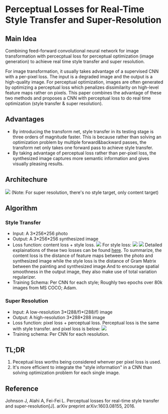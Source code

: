 # Perceptual Losses for Real-Time Style Transfer and Super-Resolution

## Main Idea
Combining feed-forward convolutional neural network for image transformation with percecptual loss for perceptual optimization (image generation) to achieve real time style transfer and super resolution.

For image transformation, it usually takes advantage of a supervised CNN with a per-pixel loss. The input is a degraded image and the output is a high-quality image. For perceptual optimization, images are often generated by optimizing a perceptual loss which penalizes dissimilarity on high-level feature maps rather on pixels. This paper combines the advantage of these two methods and proposes a CNN with perceptual loss to do real time optimization (style transfer & super resolution).

## Advantages
- By introducing the transform net, style transfer in its testing stage is three orders of magnitude faster. This is because rather than solving an optimization problem by multiple forward&backward passes, the transform net only takes one forward pass to achieve style transfer.
- By taking advantage of perceptual loss rather than per-pixel loss, the synthesized image captures more semantic information and gives visually pleasing results.

## Architechure
![](https://raw.githubusercontent.com/sunshineatnoon/Paper-Collection/master/images/RTNS.png)
(Note: For super resolution, there's no style target, only content target)

## Algorithm
### Style Transfer
- Input: A 3\*256\*256 photo
- Output: A 3\*256\*256 synthesized image
- Loss function: content loss + style loss. 
   ![](https://raw.githubusercontent.com/sunshineatnoon/Paper-Collection/master/images/content%20loss.png)
   For style loss:
![](https://raw.githubusercontent.com/sunshineatnoon/Paper-Collection/master/images/style%20loss%201.png)
![](https://raw.githubusercontent.com/sunshineatnoon/Paper-Collection/master/images/style%20loss%202.png)
Detailed explainations of these two losses can be found [here](https://github.com/sunshineatnoon/Paper-Collection/blob/master/A%20Neural%20Algorithm%20of%20Artistic%20Style.md). To summarize, the content loss is the distance of feature maps between the photo and synthesized image while the style loss is the distance of Gram Matrix between the painting and synthesized image.And to encourage spatial smoothness in the output image, they also make use of total variation regularizer.
- Training Schema: Per CNN for each style; Roughly two epochs over 80k images from MS COCO; Adam.

### Super Resolution
- Input: A low-resolution 3\*(288/f)\*(288/f) image
- Output: A high-resolution 3\*288\*288 image
- Loss function: pixel loss + perceptual loss. Perceptual loss is the same with style transfer. and pixel loss is below:
  ![](https://raw.githubusercontent.com/sunshineatnoon/Paper-Collection/master/images/pixel%20loss.png)
- Training schema: Per CNN for each resolution.

## TL;DR
1. Peceptual loss worths being considered whenver per pixel loss is used.
2. It's more efficient to integrate the "style information" in a CNN than solving optimization problem for each single image.

## Reference
Johnson J, Alahi A, Fei-Fei L. Perceptual losses for real-time style transfer and super-resolution[J]. arXiv preprint arXiv:1603.08155, 2016.
